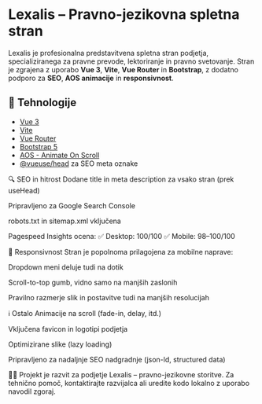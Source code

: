 # Lexalis – Pravno-jezikovna spletna stran

Lexalis je profesionalna predstavitvena spletna stran podjetja, specializiranega za pravne prevode, lektoriranje in pravno svetovanje. Stran je zgrajena z uporabo **Vue 3**, **Vite**, **Vue Router** in **Bootstrap**, z dodatno podporo za **SEO**, **AOS animacije** in **responsivnost**.

## 🔧 Tehnologije

- [Vue 3](https://vuejs.org/)
- [Vite](https://vitejs.dev/)
- [Vue Router](https://router.vuejs.org/)
- [Bootstrap 5](https://getbootstrap.com/)
- [AOS - Animate On Scroll](https://michalsnik.github.io/aos/)
- [@vueuse/head](https://vueuse.org/core/useHead/) za SEO meta oznake




🔍 SEO in hitrost
Dodane title in meta description za vsako stran (prek useHead)

Pripravljeno za Google Search Console

robots.txt in sitemap.xml vključena

Pagespeed Insights ocena:
✅ Desktop: 100/100
✅ Mobile: 98–100/100

📱 Responsivnost
Stran je popolnoma prilagojena za mobilne naprave:

Dropdown meni deluje tudi na dotik

Scroll-to-top gumb, vidno samo na manjših zaslonih

Pravilno razmerje slik in postavitve tudi na manjših resolucijah

ℹ️ Ostalo
Animacije na scroll (fade-in, delay, itd.)

Vključena favicon in logotipi podjetja

Optimizirane slike (lazy loading)

Pripravljeno za nadaljnje SEO nadgradnje (json-ld, structured data)

👩‍⚖️ Projekt je razvit za podjetje Lexalis – pravno-jezikovne storitve.
Za tehnično pomoč, kontaktirajte razvijalca ali uredite kodo lokalno z uporabo navodil zgoraj.







